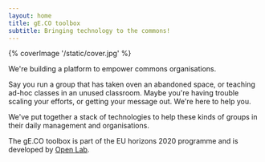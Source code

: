 ```yaml
---
layout: home
title: gE.CO toolbox
subtitle: Bringing technology to the commons!
---
```


{% coverImage '/static/cover.jpg' %}

We're building a platform to empower commons organisations.

Say you run a group that has taken oven an abandoned space,
or teaching ad-hoc classes in an unused classroom.
Maybe you're having trouble scaling your efforts, or getting your message out.
We're here to help you.

We've put together a stack of technologies to help these kinds of groups
in their daily management and organisations.

The gE.CO toolbox is part of the EU horizons 2020 programme
and is developed by [Open Lab](https://openlab.ncl.ac.uk).
